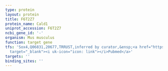 ```yaml
---
type: protein
layout: protein
title: F6T2Z7
protein_name: Cald1
uniprot_accession: F6T2Z7
ncbi_gene_id: '-'
organism: Mus musculus
function: target gene
tfs: 'Sox4,Q06831,20677,TRRUST,inferred by curator,&ensp;<a href="https://www.ncbi.nlm.nih.gov/pubmed/?term=24046453%5Buid%5D"
  target="_blank"><i uk-icon="icon: link"></i>Pubmed</a>'
targets: ''
binding_sites: ''
---
```

